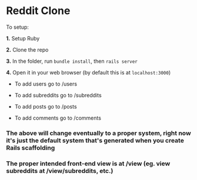 # Reddit Clone

To setup:

**1.** Setup Ruby

**2.** Clone the repo

**3.** In the folder, run `bundle install`, then `rails server`

**4.** Open it in your web browser (by default this is at `localhost:3000`)

* To add users go to /users

* To add subreddits go to /subreddits

* To add posts go to /posts

* To add comments go to /comments

### The above will change eventually to a proper system, right now it's just the default system that's generated when you create Rails scaffolding

### The proper intended front-end view is at /view (eg. view subreddits at /view/subreddits, etc.)
